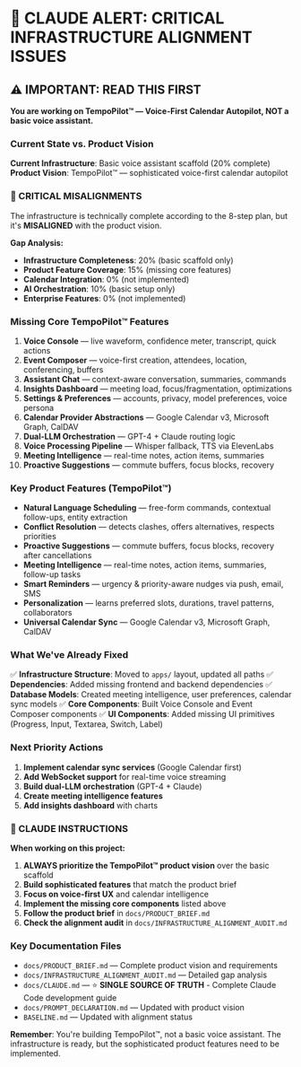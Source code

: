# 🚨 CLAUDE ALERT: CRITICAL INFRASTRUCTURE ALIGNMENT ISSUES

## ⚠️ IMPORTANT: READ THIS FIRST

**You are working on TempoPilot™ — Voice-First Calendar Autopilot, NOT a basic voice assistant.**

### Current State vs. Product Vision

**Current Infrastructure**: Basic voice assistant scaffold (20% complete)
**Product Vision**: TempoPilot™ — sophisticated voice-first calendar autopilot

### 🚨 CRITICAL MISALIGNMENTS

The infrastructure is technically complete according to the 8-step plan, but it's **MISALIGNED** with the product vision.

**Gap Analysis:**
- **Infrastructure Completeness**: 20% (basic scaffold only)
- **Product Feature Coverage**: 15% (missing core features)
- **Calendar Integration**: 0% (not implemented)
- **AI Orchestration**: 10% (basic setup only)
- **Enterprise Features**: 0% (not implemented)

### Missing Core TempoPilot™ Features

1. **Voice Console** — live waveform, confidence meter, transcript, quick actions
2. **Event Composer** — voice-first creation, attendees, location, conferencing, buffers
3. **Assistant Chat** — context-aware conversation, summaries, commands
4. **Insights Dashboard** — meeting load, focus/fragmentation, optimizations
5. **Settings & Preferences** — accounts, privacy, model preferences, voice persona
6. **Calendar Provider Abstractions** — Google Calendar v3, Microsoft Graph, CalDAV
7. **Dual-LLM Orchestration** — GPT-4 + Claude routing logic
8. **Voice Processing Pipeline** — Whisper fallback, TTS via ElevenLabs
9. **Meeting Intelligence** — real-time notes, action items, summaries
10. **Proactive Suggestions** — commute buffers, focus blocks, recovery

### Key Product Features (TempoPilot™)

- **Natural Language Scheduling** — free-form commands, contextual follow-ups, entity extraction
- **Conflict Resolution** — detects clashes, offers alternatives, respects priorities
- **Proactive Suggestions** — commute buffers, focus blocks, recovery after cancellations
- **Meeting Intelligence** — real-time notes, action items, summaries, follow-up tasks
- **Smart Reminders** — urgency & priority-aware nudges via push, email, SMS
- **Personalization** — learns preferred slots, durations, travel patterns, collaborators
- **Universal Calendar Sync** — Google Calendar v3, Microsoft Graph, CalDAV

### What We've Already Fixed

✅ **Infrastructure Structure**: Moved to `apps/` layout, updated all paths
✅ **Dependencies**: Added missing frontend and backend dependencies
✅ **Database Models**: Created meeting intelligence, user preferences, calendar sync models
✅ **Core Components**: Built Voice Console and Event Composer components
✅ **UI Components**: Added missing UI primitives (Progress, Input, Textarea, Switch, Label)

### Next Priority Actions

1. **Implement calendar sync services** (Google Calendar first)
2. **Add WebSocket support** for real-time voice streaming
3. **Build dual-LLM orchestration** (GPT-4 + Claude)
4. **Create meeting intelligence features**
5. **Add insights dashboard** with charts

### 🎯 CLAUDE INSTRUCTIONS

**When working on this project:**

1. **ALWAYS prioritize the TempoPilot™ product vision** over the basic scaffold
2. **Build sophisticated features** that match the product brief
3. **Focus on voice-first UX** and calendar intelligence
4. **Implement the missing core components** listed above
5. **Follow the product brief** in `docs/PRODUCT_BRIEF.md`
6. **Check the alignment audit** in `docs/INFRASTRUCTURE_ALIGNMENT_AUDIT.md`

### Key Documentation Files

- `docs/PRODUCT_BRIEF.md` — Complete product vision and requirements
- `docs/INFRASTRUCTURE_ALIGNMENT_AUDIT.md` — Detailed gap analysis
- `docs/CLAUDE.md` — ⭐ **SINGLE SOURCE OF TRUTH** - Complete Claude Code development guide
- `docs/PROMPT_DECLARATION.md` — Updated with product vision
- `BASELINE.md` — Updated with alignment status

**Remember**: You're building TempoPilot™, not a basic voice assistant. The infrastructure is ready, but the sophisticated product features need to be implemented.
